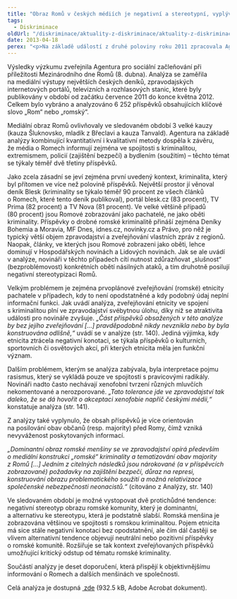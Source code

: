 ```yaml
---
title: "Obraz Romů v českých médiích je negativní a stereotypní, vyplývá z analýzy Agentury pro sociální začleňování"
tags:
  - Diskriminace
oldUrl: "/diskriminace/aktuality-z-diskriminace/aktuality-z-diskriminace-2013/obraz-romu-v-ceskych-mediich-je-negativni-a-stereotypni-vyplyva-z-analyzy-agentury-pro-so/"
date: 2013-04-18
perex: "<p>Na základě událostí z druhé poloviny roku 2011 zpracovala Agentura pro sociální začleňování rozsáhlou obsahovou analýzu článků a reportáží týkajících se Romů. Výzkum dospěl k závěru, že česká média podporují negativní stereotypy o Romech ve společnosti. </p>"
---
```


<!-- imported from the old website -->

<p class="align-blok">Výsledky výzkumu zveřejnila Agentura pro sociální začleňování při příležitosti Mezinárodního dne Romů (8. dubna). Analýza se zaměřila na mediální výstupy největších českých deníků, zpravodajských internetových portálů, televizních a rozhlasových stanic, které byly publikovány v období od začátku července 2011 do konce května 2012. Celkem bylo vybráno a analyzováno 6 252 příspěvků obsahujících klíčové slovo „Rom“ nebo „romský“. </p><p class="align-blok">Mediální obraz Romů ovlivňovaly ve sledovaném období 3 velké kauzy (kauza Šluknovsko, mladík z Břeclavi a kauza Tanvald). Agentura na základě analýzy kombinující kvantitativní i kvalitativní metody dospěla k závěru, že média o Romech informují zejména ve spojitosti s kriminalitou, extremismem, policií (zajištění bezpečí) a bydlením (soužitím) – těchto témat se týkaly téměř dvě třetiny příspěvků. </p><p class="align-blok">Jako zcela zásadní se jeví zejména první uvedený kontext, kriminalita, který byl přítomen ve více než polovině příspěvků. Největší prostor jí věnoval deník Blesk (kriminality se týkalo téměř 90 procent ze všech článků o Romech, které tento deník publikoval), portál blesk.cz (83 procent), TV Prima (82 procent) a TV Nova (81 procent). Ve velké většině případů (80 procent) jsou Romové zobrazování jako pachatelé, ne jako oběti kriminality. Příspěvky o drobné romské kriminalitě přináší zejména Deníky Bohemia a Moravia, MF Dnes, idnes.cz, novinky.cz a Právo, pro něž je typický větší objem zpravodajství a zveřejňování vlastních zpráv z regionů. Naopak, články, ve kterých jsou Romové zobrazeni jako oběti, lehce dominují v Hospodářských novinách a Lidových novinách. Jak se ale uvádí v analýze, novináři v těchto případech cítí nutnost zdůrazňovat „slušnost“ (bezproblémovost) konkrétních obětí násilných ataků, a tím druhotně posilují negativní stereotypizaci Romů.</p><p class="align-blok">Velkým problémem je zejména prvoplánové zveřejňování (romské) etnicity pachatele v případech, kdy to není opodstatněné a kdy podobný údaj neplní informační funkci. Jak uvádí analýza, zveřejňování etnicity ve spojení s kriminalitou plní ve zpravodajství svébytnou úlohu, díky niž se atraktivita události pro novináře zvyšuje. <em>„Část příspěvků obsažených v této analýze by bez jejího zveřejňování […] pravděpodobně nikdy nevznikla nebo by byla konstruována odlišně,“</em> uvádí se v analýze (str. 140). Jediná výjimka, kdy etnicita ztrácela negativní konotaci, se týkala příspěvků o kulturních, sportovních či osvětových akcí, při kterých etnicita měla jen funkční význam. </p><p class="align-blok">Dalším problémem, kterým se analýza zabývala, byla interpretace pojmu rasismus, který se vykládá pouze ve spojitosti s pravicovými radikály. Novináři nadto často nechávají xenofobní tvrzení různých mluvčích nekomentované a nerozporované. <em>„Tato tolerance jde ve zpravodajství tak daleko, že se dá hovořit o akceptaci xenofobie napříč českými médii,“</em> konstatuje analýza (str. 141).</p><p class="align-blok">Z analýzy také vyplynulo, že obsah příspěvků je více orientován na posilování obav občanů (resp. majority) před Romy, čímž vzniká nevyváženost poskytovaných informací. </p><p class="align-blok"><em>„Dominantní obraz romské menšiny se ve zpravodajství opírá především o mediální konstrukci „romské“ kriminality a tematizování obav majority z Romů […] Jedním z citelných následků jsou nárokované (a v příspěvcích zobrazované) požadavky na zajištění bezpečí, důraz na represi, konstruování obrazu problematického soužití a možná relativizace společenské nebezpečnosti neonacistů.“</em> (citováno z Analýzy, str. 140)</p><p class="align-blok">Ve sledovaném období je možné vystopovat dvě protichůdné tendence: negativní stereotyp obrazu romské komunity, který je dominantní, a alternativu ke stereotypu, která je podstatně slabší. Romská menšina je zobrazována většinou ve spojitosti s romskou kriminalitou. Pojem etnicita má sice stále negativní konotaci bez opodstatnění, ale čím dál častěji se vlivem alternativní tendence objevují neutrální nebo pozitivní příspěvky o romské komunitě. Rozšiřuje se tak kontext zveřejňovaných příspěvků umožňující kritický odstup od tématu romské kriminality.</p><p class="align-blok">Součástí analýzy je deset doporučení, která přispějí k objektivnějšímu informování o Romech a dalších menšinách ve společnosti.</p><p>Celá analýza je dostupná <a title="Otevření do nového okna" href="https://www.ochrance.cz/fileadmin/user_upload/DISKRIMINACE/aktuality/med_an_FINAL.pdf" target="_blank"><img alt="" src="https://www.ochrance.cz/typo3/ext/od_linkdesc/icons/pdf.gif" class="od_linkdesc_icon" /> zde</a> (932.5 kB, Adobe Acrobat dokument).</p>

